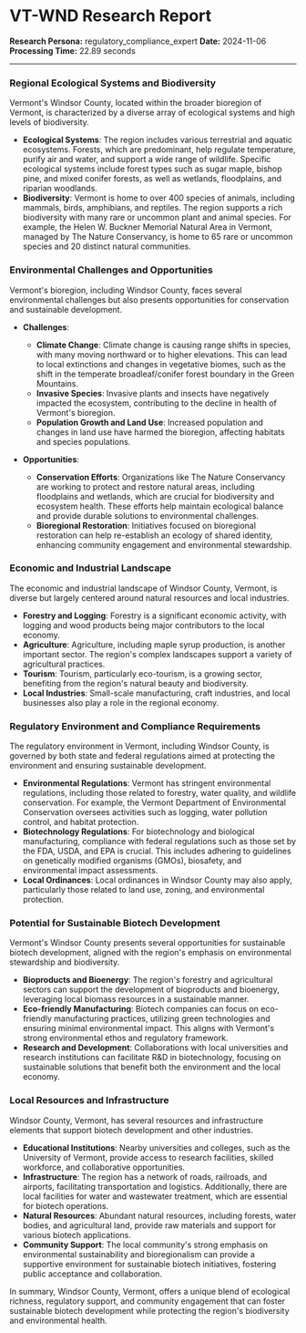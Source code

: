 # VT-WND Research Report

**Research Persona:** regulatory_compliance_expert
**Date:** 2024-11-06
**Processing Time:** 22.89 seconds

---

### Regional Ecological Systems and Biodiversity

Vermont's Windsor County, located within the broader bioregion of Vermont, is characterized by a diverse array of ecological systems and high levels of biodiversity.

- **Ecological Systems**: The region includes various terrestrial and aquatic ecosystems. Forests, which are predominant, help regulate temperature, purify air and water, and support a wide range of wildlife. Specific ecological systems include forest types such as sugar maple, bishop pine, and mixed conifer forests, as well as wetlands, floodplains, and riparian woodlands.
- **Biodiversity**: Vermont is home to over 400 species of animals, including mammals, birds, amphibians, and reptiles. The region supports a rich biodiversity with many rare or uncommon plant and animal species. For example, the Helen W. Buckner Memorial Natural Area in Vermont, managed by The Nature Conservancy, is home to 65 rare or uncommon species and 20 distinct natural communities.

### Environmental Challenges and Opportunities

Vermont's bioregion, including Windsor County, faces several environmental challenges but also presents opportunities for conservation and sustainable development.

- **Challenges**:
  - **Climate Change**: Climate change is causing range shifts in species, with many moving northward or to higher elevations. This can lead to local extinctions and changes in vegetative biomes, such as the shift in the temperate broadleaf/conifer forest boundary in the Green Mountains.
  - **Invasive Species**: Invasive plants and insects have negatively impacted the ecosystem, contributing to the decline in health of Vermont's bioregion.
  - **Population Growth and Land Use**: Increased population and changes in land use have harmed the bioregion, affecting habitats and species populations.

- **Opportunities**:
  - **Conservation Efforts**: Organizations like The Nature Conservancy are working to protect and restore natural areas, including floodplains and wetlands, which are crucial for biodiversity and ecosystem health. These efforts help maintain ecological balance and provide durable solutions to environmental challenges.
  - **Bioregional Restoration**: Initiatives focused on bioregional restoration can help re-establish an ecology of shared identity, enhancing community engagement and environmental stewardship.

### Economic and Industrial Landscape

The economic and industrial landscape of Windsor County, Vermont, is diverse but largely centered around natural resources and local industries.

- **Forestry and Logging**: Forestry is a significant economic activity, with logging and wood products being major contributors to the local economy.
- **Agriculture**: Agriculture, including maple syrup production, is another important sector. The region's complex landscapes support a variety of agricultural practices.
- **Tourism**: Tourism, particularly eco-tourism, is a growing sector, benefiting from the region's natural beauty and biodiversity.
- **Local Industries**: Small-scale manufacturing, craft industries, and local businesses also play a role in the regional economy.

### Regulatory Environment and Compliance Requirements

The regulatory environment in Vermont, including Windsor County, is governed by both state and federal regulations aimed at protecting the environment and ensuring sustainable development.

- **Environmental Regulations**: Vermont has stringent environmental regulations, including those related to forestry, water quality, and wildlife conservation. For example, the Vermont Department of Environmental Conservation oversees activities such as logging, water pollution control, and habitat protection.
- **Biotechnology Regulations**: For biotechnology and biological manufacturing, compliance with federal regulations such as those set by the FDA, USDA, and EPA is crucial. This includes adhering to guidelines on genetically modified organisms (GMOs), biosafety, and environmental impact assessments.
- **Local Ordinances**: Local ordinances in Windsor County may also apply, particularly those related to land use, zoning, and environmental protection.

### Potential for Sustainable Biotech Development

Vermont's Windsor County presents several opportunities for sustainable biotech development, aligned with the region's emphasis on environmental stewardship and biodiversity.

- **Bioproducts and Bioenergy**: The region's forestry and agricultural sectors can support the development of bioproducts and bioenergy, leveraging local biomass resources in a sustainable manner.
- **Eco-friendly Manufacturing**: Biotech companies can focus on eco-friendly manufacturing practices, utilizing green technologies and ensuring minimal environmental impact. This aligns with Vermont's strong environmental ethos and regulatory framework.
- **Research and Development**: Collaborations with local universities and research institutions can facilitate R&D in biotechnology, focusing on sustainable solutions that benefit both the environment and the local economy.

### Local Resources and Infrastructure

Windsor County, Vermont, has several resources and infrastructure elements that support biotech development and other industries.

- **Educational Institutions**: Nearby universities and colleges, such as the University of Vermont, provide access to research facilities, skilled workforce, and collaborative opportunities.
- **Infrastructure**: The region has a network of roads, railroads, and airports, facilitating transportation and logistics. Additionally, there are local facilities for water and wastewater treatment, which are essential for biotech operations.
- **Natural Resources**: Abundant natural resources, including forests, water bodies, and agricultural land, provide raw materials and support for various biotech applications.
- **Community Support**: The local community's strong emphasis on environmental sustainability and bioregionalism can provide a supportive environment for sustainable biotech initiatives, fostering public acceptance and collaboration.

In summary, Windsor County, Vermont, offers a unique blend of ecological richness, regulatory support, and community engagement that can foster sustainable biotech development while protecting the region's biodiversity and environmental health.